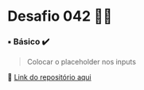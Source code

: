# Desafio 042  🤔💡


###  ▪️ Básico  ✔️

> Colocar o placeholder nos inputs

🔗 [Link do repositório aqui]()


